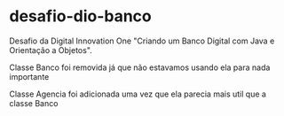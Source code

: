 # desafio-dio-banco

Desafio da Digital Innovation One "Criando um Banco Digital com Java e Orientação a Objetos".

Classe Banco foi removida já que não estavamos usando ela para nada importante

Classe Agencia foi adicionada uma vez que ela parecia mais util que a classe Banco
